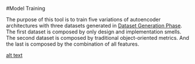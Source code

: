 #Model Training

The purpose of this tool is to train five variations of autoencoder architectures with three datasets generated in [Dataset Generation Phase](../dataset-processing). The first dataset is composed by only design and implementation smells. The second dataset is composed by traditional object-oriented metrics. And the last is composed by the combination of all features.

[alt text](../img/modeltraining.png)
